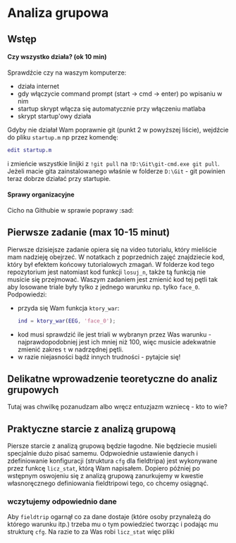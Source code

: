 # Analiza grupowa

## Wstęp

#### Czy wszystko działa? (ok 10 min)
Sprawdźcie czy na waszym komputerze:
* działa internet
* gdy włączycie command prompt (start -> cmd -> enter) po wpisaniu w nim
* startup skrypt włącza się automatycznie przy włączeniu matlaba
* skrypt startup'owy działa

Gdyby nie działał Wam poprawnie git (punkt 2 w powyższej liście), wejdźcie do pliku `startup.m` np przez komendę:
```matlab
edit startup.m 
```
i zmieńcie wszystkie linijki z `!git pull` na `!D:\Git\git-cmd.exe git pull`.
Jeżeli macie gita zainstalowanego właśnie w folderze `D:\Git` - git powinien teraz dobrze działać przy startupie.

#### Sprawy organizacyjne
Cicho na Githubie w sprawie poprawy :sad:


## Pierwsze zadanie (max 10-15 minut)
Pierwsze dzisiejsze zadanie opiera się na video tutorialu, który mieliście mam nadzieję obejrzeć. W notatkach z poprzednich zajęć znajdziecie kod, który był efektem końcowy tutorialowych zmagań. W folderze kod tego repozytorium jest natomiast kod funkcji `losuj_n`, także tą funkcją nie musicie się przejmować.
Waszym zadaniem jest zmienić kod tej pętli tak aby losowane triale były tylko z jednego warunku np. tylko `face_0`. 
Podpowiedzi:
- przyda się Wam funkcja `ktory_war`:
  ```matlab
  ind = ktory_war(EEG, 'face_0');
  ```
- kod musi sprawdzić ile jest triali w wybranyn przez Was warunku - najprawdopodobniej jest ich mniej niż 100, więc musicie adekwatnie zmienić zakres `t` w nadrzędnej pętli.
- w razie niejasności bądź innych trudności - pytajcie się!

## Delikatne wprowadzenie teoretyczne do analiz grupowych
Tutaj was chwilkę pozanudzam albo wręcz entuzjazm wzniecę - kto to wie?

## Praktyczne starcie z analizą grupową
Piersze starcie z analizą grupową będzie łagodne. Nie będziecie musieli specjalnie dużo pisać samemu. Odpwoiednie ustawienie danych i zdefiniowanie konfiguracji (struktura `cfg` dla fieldtripa) jest wykonywane przez funkcę `licz_stat`, którą Wam napisałem. Dopiero później po wstępnym oswojeniu się z analizą grupową zanurkujemy w kwestie własnoręcznego definiowania fieldtripowi tego, co chcemy osiągnąć.

### wczytujemy odpowiednio dane
Aby `fieldtrip` ogarnął co za dane dostaje (które osoby przynależą do którego warunku itp.) trzeba mu o tym powiedzieć tworząc i podając mu strukturę `cfg`. Na razie to za Was robi `licz_stat` więc pliki 